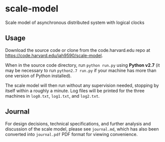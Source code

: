 # scale-model
Scale model of asynchronous distributed system with logical clocks

## Usage

Download the source code or clone from the code.harvard.edu repo at https://code.harvard.edu/jah9590/scale-model.

When in the source code directory, run `python run.py` using **Python v2.7** (it may be necessary to run `python2.7 run.py` if your machine has more than one version of Python installed).

The scale model will then run without any supervision needed, stopping by itself within a roughly a minute. Log files will be printed for the three machines in `log0.txt`, `log1.txt`, and `log2.txt`.


## Journal

For design decisions, technical specifications, and further analysis and discussion of the scale model, please see `journal.md`, which has also been converted into `journal.pdf` PDF format for viewing convenience.
